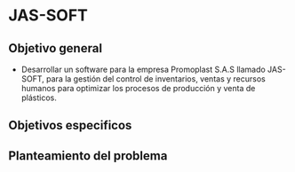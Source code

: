 # JAS-SOFT
## Objetivo general
- Desarrollar un software para la empresa Promoplast S.A.S llamado JAS-SOFT, para la gestión del control de inventarios, ventas y recursos humanos para optimizar los procesos de producción y venta de plásticos.
## Objetivos especificos
## Planteamiento del problema
